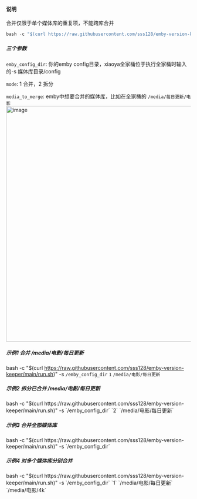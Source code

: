 <h4>说明</h4>

合并仅限于单个媒体库的重复项，不能跨库合并

```python
bash -c "$(curl https://raw.githubusercontent.com/sss128/emby-version-keeper/main/run.sh)" -s emby_config_dir mode media_to_merge
```
<h5>三个参数</h5>

`emby_config_dir`:  你的emby config目录，xiaoya全家桶位于执行全家桶时输入的-s 媒体库目录/config

`mode`:  1 合并，2 拆分

`media_to_merge`:  emby中想要合并的媒体库，比如在全家桶的 `/media/每日更新/电影`
<img width="642" alt="image" src="https://github.com/sss128/emby-version-keeper/assets/149408730/c463ca42-904a-47b8-97a1-d5d60b5f0c99">



<h5>示例1 合并 /media/电影/每日更新</h5>

bash -c "$(curl https://raw.githubusercontent.com/sss128/emby-version-keeper/main/run.sh)" -s `/emby_config_dir` `1` `/media/电影/每日更新`

<h5>示例2 拆分已合并 /media/电影/每日更新</h5>
bash -c "$(curl https://raw.githubusercontent.com/sss128/emby-version-keeper/main/run.sh)" -s `/emby_config_dir` `2` `/media/电影/每日更新`

<h5>示例3 合并全部媒体库</h5>
bash -c "$(curl https://raw.githubusercontent.com/sss128/emby-version-keeper/main/run.sh)" -s `/emby_config_dir`

<h5>示例4 对多个媒体库分别合并</h5>
bash -c "$(curl https://raw.githubusercontent.com/sss128/emby-version-keeper/main/run.sh)" -s `/emby_config_dir` `1` `/media/电影/每日更新` `/media/电影/4k`

